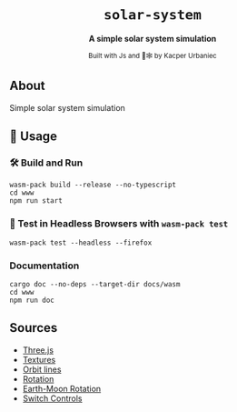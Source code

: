 <div align="center">

  <h1><code>solar-system</code></h1>

  <strong>A simple solar system simulation</strong>

  <sub>Built with Js and 🦀🕸 by Kacper Urbaniec</sub>
</div>

## About
Simple solar system simulation

## 🚴 Usage

### 🛠️ Build and Run

```
wasm-pack build --release --no-typescript
cd www
npm run start
```

### 🔬 Test in Headless Browsers with `wasm-pack test`

```
wasm-pack test --headless --firefox
```

### Documentation

```
cargo doc --no-deps --target-dir docs/wasm
cd www
npm run doc
```

## Sources
* [Three.js](https://threejs.org/)
* [Textures](https://www.solarsystemscope.com/textures/)
* [Orbit lines](https://stackoverflow.com/questions/42087478/create-a-planet-orbit)
* [Rotation](https://codepen.io/cl4ws0n/pen/eJjQzx?editors=1010)
* [Earth-Moon Rotation](https://mattloftus.github.io/2016/02/03/threejs-p2/)
* [Switch Controls](https://stackoverflow.com/questions/11304998/switch-threejs-controls-from-trackball-to-flycontrols-and-vice-versa)

